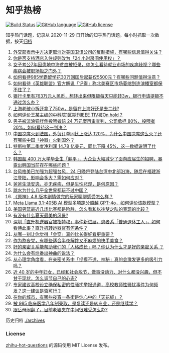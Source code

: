 # 知乎热榜
[![Build Status](https://github.com/ToWeLong/zhihu-hot-questions/workflows/CI/badge.svg)](https://github.com/ToWeLong/zhihu-hot-questions/actions)
[![GitHub language](https://img.shields.io/badge/language-golang-orange.svg)](https://golang.org/)
[![GitHub license](https://img.shields.io/github/license/ToWeLong/zhihu-hot-questions)](https://github.com/ToWeLong/zhihu-hot-questions/blob/main/LICENSE)

知乎热门话题，记录从 2020-11-29 日开始的知乎热门话题。每小时抓取一次数据，按天[归档](./archives)

<!-- BEGIN -->

1. [外交部表示中方决定取消对美国卫讯公司的反制措施，有哪些信息值得关注？](https://www.zhihu.com/question/662277295)
1. [你是否支持酒店入住规则改为「24 小时房间使用权」？](https://www.zhihu.com/question/661942109)
1. [女子考公7年因患地中海贫血被拒录，你怎么看待就业市场的疾病歧视？哪些疾病会被职场拒之门外？](https://www.zhihu.com/question/662275557)
1. [如何看待985学霸留学花30万回国后起薪仅5500元？有哪些问题值得注意？](https://www.zhihu.com/question/662271929)
1. [如何看待《英雄联盟》官方解说「记得」称北美赛区市场萎缩到连演播室都保不住了？](https://www.zhihu.com/question/662257057)
1. [银行卡里有763万元人民币，想转出来但限额每天只能转3w，银行申请提额不通过怎么办？](https://www.zhihu.com/question/662342815)
1. [上海老破小拆迁拿了750w，是留在上海好还是去二线?](https://www.zhihu.com/question/662341567)
1. [如何评价王某主编的中科院1区期刊IEEE TIV被On hold？](https://www.zhihu.com/question/662373527)
1. [男子被流浪猫绊倒投喂者赔 24 万元案再审宣判，公司承担 80%，投喂者 20%，如何看待这一判决？](https://www.zhihu.com/question/662440211)
1. [中国凉席火到法国，外贸订单同比上涨达 120%，为什么中国凉席这么火？还有哪些中国「神器」火到国外？](https://www.zhihu.com/question/662399675)
1. [特斯拉第二季度净利润 14.78 亿美元，同比下降 45%，这一数据说明了什么？](https://www.zhihu.com/question/662433307)
1. [韩国超 400 万大学毕业生「躺平」，大企业大幅减少了面向应届生的招聘，暴露出韩国当前存在哪些问题？](https://www.zhihu.com/question/662434395)
1. [台风格美已加强为超强台风，24 日晚将登陆台湾中北部沿海，随后在福建浙江登陆，影响会多大？需如何应对？](https://www.zhihu.com/question/662400884)
1. [爸爸生活安逸，亦无疾病，但是生性悲观，是何原因？](https://www.zhihu.com/question/662167494)
1. [跳水为什么几乎全世界都玩不过中国？](https://www.zhihu.com/question/662265270)
1. [《原神》4.8 版本剧情做完的玩家聊聊感受怎么样？](https://www.zhihu.com/question/662180757)
1. [Meta Llama 3.1-405B AI 模型多项跑分超越 GPT-4o，如何评价该款模型？](https://www.zhihu.com/question/662354435)
1. [美国男篮最近几场比赛都是险胜，怎么看和以往梦之队的表现的比较？](https://www.zhihu.com/question/662349349)
1. [有没有什么夏天最美的风景?](https://www.zhihu.com/question/662177848)
1. [深圳「直升机送器官被指特权」事件新进展，患者系「普通退休工人」，如何看待此事？直升机转运器官有何条件？](https://www.zhihu.com/question/662344864)
1. [从哪一刻让你觉得「会穿」真的比长得好看更重要？](https://www.zhihu.com/question/661057242)
1. [作为熬夜党，有哪些适合半夜解馋又不麻烦的快手美食？](https://www.zhihu.com/question/661067211)
1. [好的亲密关系能帮助我们的「人格成长」吗？你认为什么才是好的亲密关系 ？](https://www.zhihu.com/question/661850846)
1. [为什么会有烂番出神曲的说法？](https://www.zhihu.com/question/547609545)
1. [从心理学角度看，在亲密关系中「捉摸不透、神秘」真的会激发更多的吸引力吗？](https://www.zhihu.com/question/661850836)
1. [近 40 岁的中年妇女，已经和社会脱节，做事没动力、对什么都没兴趣，但不甘于现状，怎么调节自己的心态?](https://www.zhihu.com/question/662017887)
1. [专家建议高校设立确保私密的性骚扰举报通道，高校教师性骚扰事件为何频发？这一建议是否可行？](https://www.zhihu.com/question/662365068)
1. [在你的城市，有哪些夜宵一条街是你心中的「天花板」？](https://www.zhihu.com/question/656072468)
1. [被 985 临床医学八年制录取，是复读还是转专业，还是继续学？](https://www.zhihu.com/question/662018759)
1. [跟岳母闹翻了，目前老婆夹在中间很难受怎么办?](https://www.zhihu.com/question/662136116)

<!-- END -->

历史归档 [./archives](./archives)


### License
[zhihu-hot-questions](https://github.com/towelong/zhihu-hot-questions) 的源码使用 MIT License 发布。